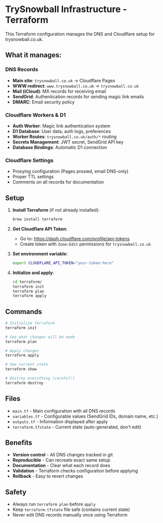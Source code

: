 # TrySnowball Infrastructure - Terraform

This Terraform configuration manages the DNS and Cloudflare setup for trysnowball.co.uk.

## What it manages:

### DNS Records
- **Main site**: `trysnowball.co.uk` → Cloudflare Pages
- **WWW redirect**: `www.trysnowball.co.uk` → `trysnowball.co.uk`
- **Mail (iCloud)**: MX records for receiving email
- **SendGrid**: Authentication records for sending magic link emails
- **DMARC**: Email security policy

### Cloudflare Workers & D1
- **Auth Worker**: Magic link authentication system
- **D1 Database**: User data, auth logs, preferences
- **Worker Routes**: `trysnowball.co.uk/auth/*` routing
- **Secrets Management**: JWT secret, SendGrid API key
- **Database Bindings**: Automatic D1 connection

### Cloudflare Settings
- Proxying configuration (Pages proxied, email DNS-only)
- Proper TTL settings
- Comments on all records for documentation

## Setup

1. **Install Terraform** (if not already installed):
   ```bash
   brew install terraform
   ```

2. **Get Cloudflare API Token**:
   - Go to: https://dash.cloudflare.com/profile/api-tokens
   - Create token with `Zone:Edit` permissions for `trysnowball.co.uk`

3. **Set environment variable**:
   ```bash
   export CLOUDFLARE_API_TOKEN="your-token-here"
   ```

4. **Initialize and apply**:
   ```bash
   cd terraform/
   terraform init
   terraform plan
   terraform apply
   ```

## Commands

```bash
# Initialize Terraform
terraform init

# See what changes will be made
terraform plan

# Apply changes
terraform apply

# See current state
terraform show

# Destroy everything (careful!)
terraform destroy
```

## Files

- `main.tf` - Main configuration with all DNS records
- `variables.tf` - Configurable values (SendGrid IDs, domain name, etc.)
- `outputs.tf` - Information displayed after apply
- `terraform.tfstate` - Current state (auto-generated, don't edit)

## Benefits

- **Version control** - All DNS changes tracked in git
- **Reproducible** - Can recreate exact same setup
- **Documentation** - Clear what each record does
- **Validation** - Terraform checks configuration before applying
- **Rollback** - Easy to revert changes

## Safety

- Always run `terraform plan` before `apply`
- Keep `terraform.tfstate` file safe (contains current state)
- Never edit DNS records manually once using Terraform